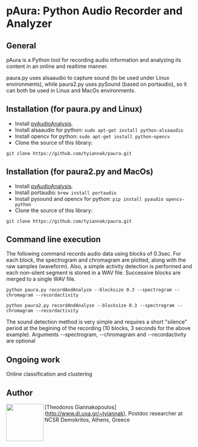 
# pAura: Python Audio Recorder and Analyzer

## General
pAura is a Python tool for recording audio information and analyzing its content in an online and realtime manner.

paura.py uses alsaaudio to capture sound (to be used under Linux environments), while paura2.py uses pySound (based on portaudio), so it can both be used in Linux and MacOs environments.

## Installation (for paura.py and Linux)
 * Install [pyAudioAnalysis](https://github.com/tyiannak/pyAudioAnalysis/).
 * Install alsaaudio for python: `sudo apt-get install python-alsaaudio`
 * Install opencv for python: `sudo apt-get install python-opencv`
 * Clone the source of this library: 
 ```
git clone https://github.com/tyiannak/paura.git
```


## Installation (for paura2.py and MacOs)
 * Install [pyAudioAnalysis](https://github.com/tyiannak/pyAudioAnalysis/).
 * Install portaudio: `brew install portaudio`
 * Install pysound and opencv for python: `pip install pyaudio opencv-python`
 * Clone the source of this library: 
 ```
git clone https://github.com/tyiannak/paura.git
```

## Command line execution
The following command records audio data using blocks of 0.3sec. For each block, the spectrogram and chromagram are plotted, along with the raw samples (waveform). Also, a simple activity detection is performed and each non-silent segment is stored in a WAV file. Successive blocks are merged to a single WAV file.

```
python paura.py recordAndAnalyze --blocksize 0.3 --spectrogram --chromagram --recordactivity
```

```
python paura2.py recordAndAnalyze --blocksize 0.3 --spectrogram --chromagram --recordactivity
```


The sound detection method is very simple and requires a short "silence" period at the begining of the recording (10 blocks, 3 seconds for the above example).
Arguments --spectrogram, --chromagram and --recordactivity are optional

## Ongoing work
Online classification and clustering

## Author
<img src="http://users.iit.demokritos.gr/~tyianak/files/me.jpg" align="left" height="100"/>

[Theodoros Giannakopoulos] (http://www.di.uoa.gr/~tyiannak), 
Postdoc researcher at NCSR Demokritos, 
Athens,
Greece



